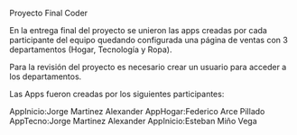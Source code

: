 Proyecto Final Coder 

En la entrega final del proyecto se unieron las apps creadas por cada participante del equipo quedando configurada una página de ventas con 3 departamentos (Hogar, Tecnología y Ropa).

Para la revisión del proyecto es necesario crear un usuario para acceder a los departamentos.

Las Apps fueron creadas por los siguientes participantes:

AppInicio:Jorge Martinez Alexander
AppHogar:Federico Arce Pillado
AppTecno:Jorge Martinez Alexander
AppInicio:Esteban Miño Vega